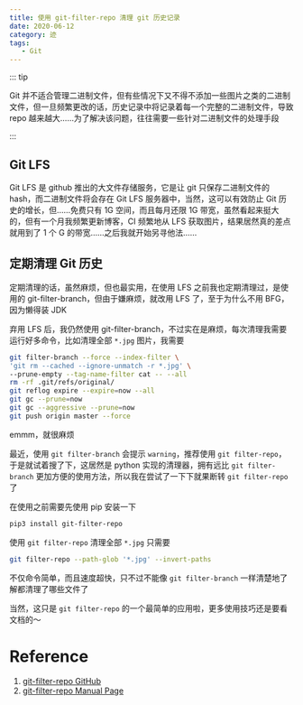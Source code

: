 ```yaml
---
title: 使用 git-filter-repo 清理 git 历史记录
date: 2020-06-12
category: 迹
tags:
   - Git
---
```


::: tip

Git 并不适合管理二进制文件，但有些情况下又不得不添加一些图片之类的二进制文件，但一旦频繁更改的话，历史记录中将记录着每一个完整的二进制文件，导致 repo 越来越大……为了解决该问题，往往需要一些针对二进制文件的处理手段

:::

<!-- more -->

## Git LFS

Git LFS 是 github 推出的大文件存储服务，它是让 git 只保存二进制文件的 hash，而二进制文件将会存在 Git LFS 服务器中，当然，这可以有效防止 Git 历史的增长，但……免费只有 1G 空间，而且每月还限 1G 带宽，虽然看起来挺大的，但有一个月我频繁更新博客，CI 频繁地从 LFS 获取图片，结果居然真的差点就用到了 1 个 G 的带宽……之后我就开始另寻他法……

## 定期清理 Git 历史

定期清理的话，虽然麻烦，但也最实用，在使用 LFS 之前我也定期清理过，是使用的 git-filter-branch，但由于嫌麻烦，就改用 LFS 了，至于为什么不用 BFG，因为懒得装 JDK

弃用 LFS 后，我仍然使用 git-filter-branch，不过实在是麻烦，每次清理我需要运行好多命令，比如清理全部 `*.jpg` 图片，我需要

```bash
git filter-branch --force --index-filter \
'git rm --cached --ignore-unmatch -r *.jpg' \
--prune-empty --tag-name-filter cat -- --all
rm -rf .git/refs/original/
git reflog expire --expire=now --all
git gc --prune=now
git gc --aggressive --prune=now
git push origin master --force
```

emmm，就很麻烦

最近，使用 `git filter-branch` 会提示 `warning`，推荐使用 `git filter-repo`，于是就试着搜了下，这居然是 python 实现的清理器，拥有远比 `git filter-branch` 更加方便的使用方法，所以我在尝试了一下下就果断转 `git filter-repo` 了

在使用之前需要先使用 pip 安装一下

```bash
pip3 install git-filter-repo
```

使用 `git filter-repo` 清理全部 `*.jpg` 只需要

```bash
git filter-repo --path-glob '*.jpg' --invert-paths
```

不仅命令简单，而且速度超快，只不过不能像 `git filter-branch` 一样清楚地了解都清理了哪些文件了

当然，这只是 `git filter-repo` 的一个最简单的应用啦，更多使用技巧还是要看文档的～

# Reference

1. [git-filter-repo GitHub](https://github.com/newren/git-filter-repo)
2. [git-filter-repo Manual Page](https://htmlpreview.github.io/?https://github.com/newren/git-filter-repo/blob/docs/html/git-filter-repo.html#EXAMPLES)
